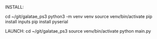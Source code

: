INSTALL:

cd ~/git/galatae_ps3
python3 -m venv venv
source venv/bin/activate
pip install inputs
pip install pyserial

LAUNCH:
cd ~/git/galatae_ps3
source venv/bin/activate
python main.py